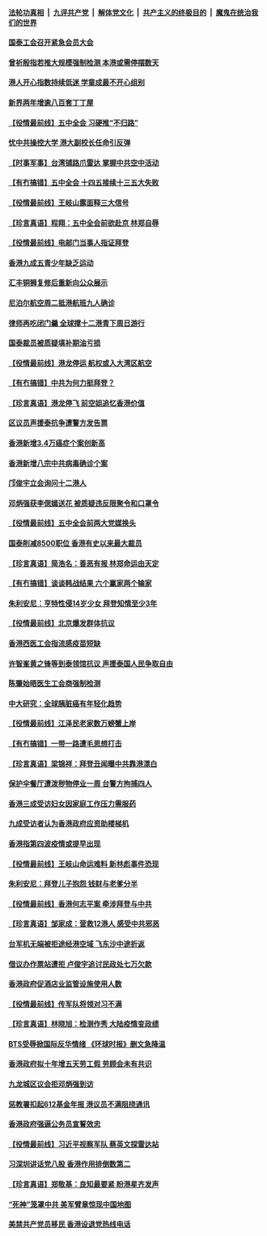 

####  [法轮功真相](../../../../basic/blob/master/README.md?t=10271131) &nbsp;|&nbsp; [九评共产党](../../../../9ping.md/blob/master/README.md?t=10271131) &nbsp;|&nbsp; [解体党文化](../../../../jtdwh.md/blob/master/README.md?t=10271131)  &nbsp;|&nbsp; [共产主义的终极目的](../../../../gczydzjmd.md/blob/master/README.md?t=10271131) &nbsp;|&nbsp; [魔鬼在统治我们的世界](../../../../mgztzwmdsj.md/blob/master/README.md?t=10271131) 

#### [国泰工会召开紧急会员大会](../pages/nsc415/n12504251.md?t=10271131) 

#### [曾祈殷指若推大规模强制检测 本港或需停摆数天](../pages/nsc415/n12504230.md?t=10271131) 

#### [港人开心指数持续低迷 学童成最不开心组别](../pages/nsc415/n12504232.md?t=10271131) 

#### [新界两年增逾八百套丁丁屋](../pages/nsc415/n12504184.md?t=10271131) 

#### [【役情最前线】五中全会 习硬推“不归路”](../pages/nsc415/n12503615.md?t=10271131) 

#### [忧中共操控大学 港大副校长任命引反弹](../pages/nsc415/n12504031.md?t=10271131) 

#### [【时事军事】台湾铺路爪雷达 掌握中共空中活动](../pages/nsc415/n12503703.md?t=10271131) 

#### [【有冇搞错】五中全会 十四五接续十三五大失败](../pages/nsc415/n12503548.md?t=10271131) 

#### [【役情最前线】王岐山露面释三大信号](../pages/nsc415/n12501333.md?t=10271131) 

#### [【珍言真语】程翔：五中全会前欲赴京 林郑自辱](../pages/nsc415/n12500714.md?t=10271131) 

#### [【役情最前线】电邮门当事人指证拜登](../pages/nsc415/n12497586.md?t=10271131) 

#### [香港九成五青少年缺乏运动](../pages/nsc415/n12495661.md?t=10271131) 

#### [汇丰铜狮复修后重新向公众展示](../pages/nsc415/n12495642.md?t=10271131) 

#### [尼泊尔航空周二抵港航班九人确诊](../pages/nsc415/n12495640.md?t=10271131) 

#### [律师再吃闭门羹 全球撑十二港青下周日游行](../pages/nsc415/n12495613.md?t=10271131) 

#### [国泰裁员被质疑填补期油亏损](../pages/nsc415/n12495589.md?t=10271131) 

#### [【役情最前线】港龙停运 航权或入大湾区航空](../pages/nsc415/n12494821.md?t=10271131) 

#### [【有冇搞错】中共为何力挺拜登？](../pages/nsc415/n12494715.md?t=10271131) 

#### [【珍言真语】港龙停飞 前空姐追忆香港价值](../pages/nsc415/n12494189.md?t=10271131) 

#### [区议员声援泰抗争遭警方发告票](../pages/nsc415/n12492635.md?t=10271131) 

#### [香港新增3.4万癌症个案创新高](../pages/nsc415/n12492628.md?t=10271131) 

#### [香港新增八宗中共病毒确诊个案](../pages/nsc415/n12492618.md?t=10271131) 

#### [邝俊宇立会询问十二港人](../pages/nsc415/n12492591.md?t=10271131) 

#### [邓炳强获李偲嫣送花 被质疑违反限聚令和口罩令](../pages/nsc415/n12492604.md?t=10271131) 

#### [【役情最前线】五中全会前两大党媒换头](../pages/nsc415/n12492234.md?t=10271131) 

#### [国泰削减8500职位 香港有史以来最大裁员](../pages/nsc415/n12492300.md?t=10271131) 

#### [【珍言真语】简浩名：善恶有报 林郑命运由天定](../pages/nsc415/n12491681.md?t=10271131) 

#### [【有冇搞错】谈谈韩战结果 六个赢家两个输家](../pages/nsc415/n12491937.md?t=10271131) 

#### [朱利安尼：亨特性侵14岁少女 拜登知情至少3年](../pages/nsc415/n12492073.md?t=10271131) 

#### [【役情最前线】北京爆发群体抗议](../pages/nsc415/n12489864.md?t=10271131) 

#### [香港西医工会指流感疫苗短缺](../pages/nsc415/n12487794.md?t=10271131) 

#### [许智峯黄之锋等到泰领馆抗议 声援泰国人民争取自由](../pages/nsc415/n12487804.md?t=10271131) 

#### [陈肇始晤医生工会商强制检测](../pages/nsc415/n12487787.md?t=10271131) 

#### [中大研究：全球胰脏癌有年轻化趋势](../pages/nsc415/n12487747.md?t=10271131) 

#### [【役情最前线】江泽民老家数万螃蟹上岸](../pages/nsc415/n12487200.md?t=10271131) 

#### [【有冇搞错】一带一路遭毛思想打击](../pages/nsc415/n12487059.md?t=10271131) 

#### [【珍言真语】梁锦祥：拜登丑闻曝中共靠港漂白](../pages/nsc415/n12486847.md?t=10271131) 

#### [保护伞餐厅遭泼秽物停业一周 台警方拘捕四人](../pages/nsc415/n12485360.md?t=10271131) 

#### [香港三成受访妇女因家庭工作压力需服药](../pages/nsc415/n12485319.md?t=10271131) 

#### [九成受访者认为香港政府应资助楼梯机](../pages/nsc415/n12485294.md?t=10271131) 

#### [香港指第四波疫情或提早出现](../pages/nsc415/n12485276.md?t=10271131) 

#### [【役情最前线】王岐山命运难料 新林彪事件恐现](../pages/nsc415/n12484807.md?t=10271131) 

#### [朱利安尼：拜登儿子抱怨 钱财与老爹分半](../pages/nsc415/n12485086.md?t=10271131) 

#### [【役情最前线】香港何志平案 牵涉拜登与中共](../pages/nsc415/n12481727.md?t=10271131) 

#### [【珍言真语】邹家成：营救12港人 感受中共邪恶](../pages/nsc415/n12481119.md?t=10271131) 

#### [台军机无端被拒途经港空域 飞东沙中途折返](../pages/nsc415/n12479530.md?t=10271131) 

#### [借议办作票站遭拒 卢俊宇追讨民政处七万欠款](../pages/nsc415/n12479514.md?t=10271131) 

#### [香港政府促酒店业监管设施使用人数](../pages/nsc415/n12479498.md?t=10271131) 

#### [【役情最前线】传军队将领对习不满](../pages/nsc415/n12478711.md?t=10271131) 

#### [【珍言真语】林晓旭：检测作秀 大陆疫情变政绩](../pages/nsc415/n12478385.md?t=10271131) 

#### [BTS受辱掀国际反华情绪 《环球时报》删文急降温](../pages/nsc415/n12476814.md?t=10271131) 

#### [香港政府拟十年增五天劳工假 劳顾会未有共识](../pages/nsc415/n12476851.md?t=10271131) 

#### [九龙城区议会拒邓炳强到访](../pages/nsc415/n12476812.md?t=10271131) 

#### [惩教署扣起612基金年报 港议员不满阻挠通讯](../pages/nsc415/n12476763.md?t=10271131) 

#### [香港政府强逼公务员宣誓效忠](../pages/nsc415/n12476709.md?t=10271131) 

#### [【役情最前线】习近平视察军队 蔡英文探雷达站](../pages/nsc415/n12476013.md?t=10271131) 

#### [习深圳讲话党八股 香港作用排倒数第二](../pages/nsc415/n12476420.md?t=10271131) 

#### [【珍言真语】郑敬基：良知最要紧 盼港星齐发声](../pages/nsc415/n12475459.md?t=10271131) 

#### [“死神”笼罩中共 美军臂章惊现中国地图](../pages/nsc415/n12475694.md?t=10271131) 

#### [美禁共产党员移民 香港设退党热线电话](../pages/nsc415/n12474127.md?t=10271131) 

